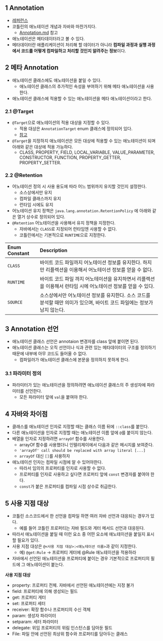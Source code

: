 ## 1 Annotation

- [레퍼런스](https://kotlinlang.org/docs/annotations.html)
- 코틀린의 애노테이션 개념과 자바와 마찬가지다.
	-  [Annotation.md](../../Java/Annotation/Annotation.md)  참고
- 애노테이션은 메타데이터라고 볼 수 있다. 
- 메타데이터란 애플리케이션이 처리해 할 데이터가 아니라 **컴파일 과정과 실행 과정에서 코드를 어떻게 컴파일하고 처리할 것인지 알려주는 정보**이다.



## 2 메타 Annotation

- 애노테이션 클래스에도 애노테이션을 붙일 수 있다.
	- 애노테이션 클래스의 추가적인 속성을 부여하기 위해 메타 애노테이션을 사용한다.
- 애노테이션 클래스에 적용할 수 있는 애노테이션을 메타 애노테이션이라고 한다.



### 2.1 @Target

* `@Target`으로 애노테이션의 적용 대상을 지정할 수 있다.
	* 적용 대상은 `AnnotationTarget` enum 클래스에 정의되어 있다.
	* [참고](https://kotlinlang.org/api/latest/jvm/stdlib/kotlin.annotation/-annotation-target/)
* `@Target`을 지정하지 애노테이션은 모든 대상에 적용할 수 있는 애노테이션이 되며 아래와 같은 대상에 적용 가능하다.
	* CLASS, PROPERTY, FIELD, LOCAL_VARIABLE, VALUE_PARAMETER, CONSTRUCTOR, FUNCTION, PROPERTY_GETTER, PROPERTY_SETTER.



### 2.2 @Retention

* 어노테이션 정의 시 사용 용도에 따라 어느 범위까지 유지할 것인지 설정한다.
	* 소스상에서만 유지
	* 컴파일 클래스까지 유지
	* 런타임 시에도 유지
* 어노테이션 유지 정책은 `java.lang.annotation.RetentionPolicy` 에 아래와 같은 열거 상수로 정의되어 있다.
* `@Retention` 어노테이션을 사용해서 유지 정책을 지정한다.
	* 자바에서는 `CLASS`로 지정되어 런타임엔 사용할 수 없다.
	* 코틀린에서는 기본적으로 `RUNTIME`으로 지정한다.


| Enum Constant | Description                                                  |
| :------------ | :----------------------------------------------------------- |
| `CLASS`       | 바이트 코드 파일까지 어노테이션 정보를 유지한다. 하지만 리플렉션을 이용해서 어노테이션 정보를 얻을 수 없다. |
| `RUNTIME`     | 바이트 코드 파일 까지 어노테이션을 유지하면서 리플렉션을 이용해서 런타임 시에 어노테이션 정보를 얻을 수 있다. |
| `SOURCE`      | 소스상에서만 어노테이션 정보를 유지한다. 소스 코드를 분석할 때만 의미가 있으며, 바이트 코드 파일에는 정보가 남지 않는다. |



## 3 Annotation 선언

- 애노테이션 클래스 선언은 annotaion 변경자를 class 앞에 붙이면 된다.
- 애노테이션 클래스는 오직 선언이나 식과 관련 있는 메타데이터의 구조를 정의하기 때문에 내부에 아무 코드도 들어올 수 없다.
	- 컴파일러가 애노테이션 클래스에 본문을 정의하지 못하게 한다.



### 3.1 파라미터 정의

- 파라미터가 있는 애노테이션을 정의하려면 애노테이션 클래스의 주 생성자에 파라미터를 선언한다.
	- 모든 파라미터 앞에 `val`을 붙여야 한다.



## 4 자바와 차이점

- 클래스를 애노테이션 인자로 지정할 때는 클래스 이름 뒤에 `::class`를 붙인다.
- 다른 애노테이션을 인자로 지정할 때는 애노테이션 이름 앞에 `@`를 붙이지 않는다.
- 배열을 인자로 지정하려면 `arrayOf` 함수를 사용한다.
	- arrayOf 함수를 사용했더니 인텔리제이에서 다음과 같은 메시지를 보여준다. 
	- `'arrayOf' call should be replaced with array literal [...]`
	- `arrayOf` 대신 `[]`를 사용하자
- 애노테이션 인자는 컴파일 시점에 알 수 있어야한다.
	- 따라서 임의의 프로퍼티를 인자로 사용할 수 없다.
	- 프로퍼티를 인자로 사용하고 싶다면 프로퍼티 앞에 `const` 변경자를 붙여야 한다.
	- `const`가 붙은 프로퍼티를 컴파일 시점 상수로 취급한다.



## 5 사용 지점 대상

- 코틀린 소스코드에서 한 선언을 컴파일 하면 여러 자바 선언과 대응되는 경우가 있다.
	- 예를 들어 코틀린 프로퍼티는 자바 필드와 게터 메서드 선언과 대응된다.
- 따라서 애노테이션을 붙일 때 이런 요소 중 어떤 요소에 애노테이션을 붙일지 표시할 필요가 있다.
- 사용 지점 대상은 `@<사용 지점 대상>:<애노테이션 이름>`과 같이 지정한다.
	- 예) `@get:Rule` -> 프로퍼티 게터에 @Rule 애노테이션을 적용하라
- 자바에서 선언된 애노테이션을 프로퍼티에 붙이는 경우 기본적으로 프로퍼티의 필드에 그 애노테이션이 붙는다.



**사용 지점 대상**

- property: 프로퍼티 전체. 자바에서 선언된 애노테이션에는 지정 불가
- field: 프로퍼티에 의해 생성되는 필드
- get: 프로퍼티 게터
- set: 프로퍼티 세터
- receiver: 확장 함수나 프로퍼티의 수신 객체
- param: 생성자 파라미터
- setparam: 세터 파라미터
- delegate: 위임 프로퍼티의 위림 인스턴스를 담아둔 필드
- File: 파일 안에 선언된 최상위 함수와 프로퍼티를 담아두는 클래스